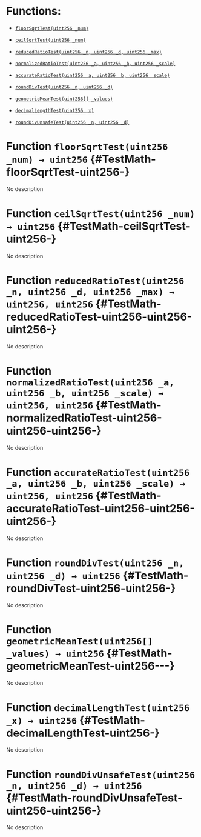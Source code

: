 # Functions:

- [`floorSqrtTest(uint256 _num)`](#TestMath-floorSqrtTest-uint256-)

- [`ceilSqrtTest(uint256 _num)`](#TestMath-ceilSqrtTest-uint256-)

- [`reducedRatioTest(uint256 _n, uint256 _d, uint256 _max)`](#TestMath-reducedRatioTest-uint256-uint256-uint256-)

- [`normalizedRatioTest(uint256 _a, uint256 _b, uint256 _scale)`](#TestMath-normalizedRatioTest-uint256-uint256-uint256-)

- [`accurateRatioTest(uint256 _a, uint256 _b, uint256 _scale)`](#TestMath-accurateRatioTest-uint256-uint256-uint256-)

- [`roundDivTest(uint256 _n, uint256 _d)`](#TestMath-roundDivTest-uint256-uint256-)

- [`geometricMeanTest(uint256[] _values)`](#TestMath-geometricMeanTest-uint256---)

- [`decimalLengthTest(uint256 _x)`](#TestMath-decimalLengthTest-uint256-)

- [`roundDivUnsafeTest(uint256 _n, uint256 _d)`](#TestMath-roundDivUnsafeTest-uint256-uint256-)

# Function `floorSqrtTest(uint256 _num) → uint256` {#TestMath-floorSqrtTest-uint256-}

No description

# Function `ceilSqrtTest(uint256 _num) → uint256` {#TestMath-ceilSqrtTest-uint256-}

No description

# Function `reducedRatioTest(uint256 _n, uint256 _d, uint256 _max) → uint256, uint256` {#TestMath-reducedRatioTest-uint256-uint256-uint256-}

No description

# Function `normalizedRatioTest(uint256 _a, uint256 _b, uint256 _scale) → uint256, uint256` {#TestMath-normalizedRatioTest-uint256-uint256-uint256-}

No description

# Function `accurateRatioTest(uint256 _a, uint256 _b, uint256 _scale) → uint256, uint256` {#TestMath-accurateRatioTest-uint256-uint256-uint256-}

No description

# Function `roundDivTest(uint256 _n, uint256 _d) → uint256` {#TestMath-roundDivTest-uint256-uint256-}

No description

# Function `geometricMeanTest(uint256[] _values) → uint256` {#TestMath-geometricMeanTest-uint256---}

No description

# Function `decimalLengthTest(uint256 _x) → uint256` {#TestMath-decimalLengthTest-uint256-}

No description

# Function `roundDivUnsafeTest(uint256 _n, uint256 _d) → uint256` {#TestMath-roundDivUnsafeTest-uint256-uint256-}

No description

